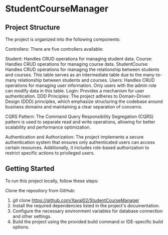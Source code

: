 # StudentCourseManager
## Project Structure
The project is organized into the following components:

Controllers: There are five controllers available:

Student: Handles CRUD operations for managing student data.
Course: Handles CRUD operations for managing course data.
StudentCourse: Handles CRUD operations for managing the relationship between students and courses. This table serves as an intermediate table due to the many-to-many relationship between students and courses.
Users: Handles CRUD operations for managing user information. Only users with the admin role can modify data in this table.
Login: Provides a mechanism for user authentication.
DDD Principles: The project adheres to Domain-Driven Design (DDD) principles, which emphasize structuring the codebase around business domains and maintaining a clear separation of concerns.

CQRS Pattern: The Command Query Responsibility Segregation (CQRS) pattern is used to separate read and write operations, allowing for better scalability and performance optimization.

Authentication and Authorization: The project implements a secure authentication system that ensures only authenticated users can access certain resources. Additionally, it includes role-based authorization to restrict specific actions to privileged users.

## Getting Started
To run this project locally, follow these steps:

Clone the repository from GitHub:

1. git clone https://github.com/Xayal02/StudentCourseManager
2. Install the required dependencies listed in the project's documentation.
3. Configure the necessary environment variables for database connection and other settings.
4. Build the project using the provided build command or IDE-specific build options.
